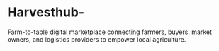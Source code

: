 # Harvesthub-
Farm-to-table digital marketplace connecting farmers, buyers, market owners, and logistics providers to empower local agriculture.

